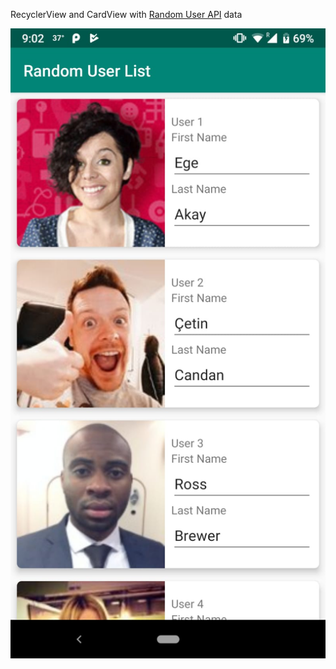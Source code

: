 RecyclerView and CardView with [Random User API](https://randomuser.me/) data

![alt text](https://github.com/Sergio81/RandomUserList/blob/master/6749d569-d351-41eb-be3d-3fe22190965a.jpg)

